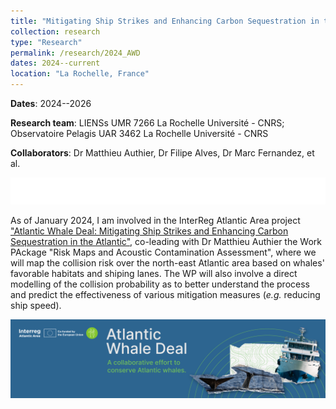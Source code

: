 ```yaml
---
title: "Mitigating Ship Strikes and Enhancing Carbon Sequestration in the Atlantic"
collection: research
type: "Research"
permalink: /research/2024_AWD
dates: 2024--current
location: "La Rochelle, France"
---
```


**Dates**: 2024--2026

**Research team**: LIENSs UMR 7266 La Rochelle Université - CNRS; Observatoire Pelagis UAR 3462 La Rochelle Université - CNRS

**Collaborators**: Dr Matthieu Authier, Dr Filipe Alves, Dr Marc Fernandez, et al.

![Figure1](/images/Logo_AWD_Interreg-White.png)

As of January 2024, I am involved in the InterReg Atlantic Area project ["Atlantic Whale Deal: Mitigating Ship Strikes and Enhancing Carbon Sequestration in the Atlantic"](https://www.atlanticarea.eu/discover-our-projects/approved-projects/atlantic-whale-deal), co-leading with Dr Matthieu Authier the Work PAckage "Risk Maps and Acoustic Contamination Assessment", where we will map the collision risk over the north-east Atlantic area based on whales' favorable habitats and shiping lanes. The WP will also involve a direct modelling of the collision probability as to better understand the process and predict the effectiveness of various mitigation measures (*e.g.* reducing ship speed). 


![Figure2](/images/AWD_Banners-04.png)
